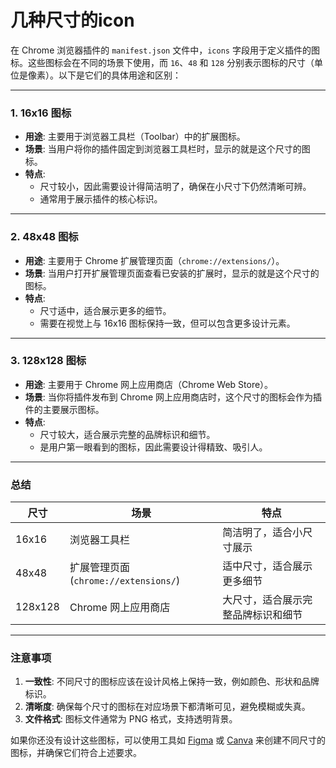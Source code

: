 # 几种尺寸的icon
在 Chrome 浏览器插件的 `manifest.json` 文件中，`icons` 字段用于定义插件的图标。这些图标会在不同的场景下使用，而 `16`、`48` 和 `128` 分别表示图标的尺寸（单位是像素）。以下是它们的具体用途和区别：

---

### 1. **16x16 图标**
- **用途**: 主要用于浏览器工具栏（Toolbar）中的扩展图标。
- **场景**: 当用户将你的插件固定到浏览器工具栏时，显示的就是这个尺寸的图标。
- **特点**:
  - 尺寸较小，因此需要设计得简洁明了，确保在小尺寸下仍然清晰可辨。
  - 通常用于展示插件的核心标识。

---

### 2. **48x48 图标**
- **用途**: 主要用于 Chrome 扩展管理页面（`chrome://extensions/`）。
- **场景**: 当用户打开扩展管理页面查看已安装的扩展时，显示的就是这个尺寸的图标。
- **特点**:
  - 尺寸适中，适合展示更多的细节。
  - 需要在视觉上与 16x16 图标保持一致，但可以包含更多设计元素。

---

### 3. **128x128 图标**
- **用途**: 主要用于 Chrome 网上应用商店（Chrome Web Store）。
- **场景**: 当你将插件发布到 Chrome 网上应用商店时，这个尺寸的图标会作为插件的主要展示图标。
- **特点**:
  - 尺寸较大，适合展示完整的品牌标识和细节。
  - 是用户第一眼看到的图标，因此需要设计得精致、吸引人。

---

### 总结
| 尺寸   | 场景                              | 特点                                   |
|--------|-----------------------------------|----------------------------------------|
| 16x16  | 浏览器工具栏                      | 简洁明了，适合小尺寸展示               |
| 48x48  | 扩展管理页面 (`chrome://extensions/`) | 适中尺寸，适合展示更多细节             |
| 128x128| Chrome 网上应用商店               | 大尺寸，适合展示完整品牌标识和细节     |

---

### 注意事项
1. **一致性**: 不同尺寸的图标应该在设计风格上保持一致，例如颜色、形状和品牌标识。
2. **清晰度**: 确保每个尺寸的图标在对应场景下都清晰可见，避免模糊或失真。
3. **文件格式**: 图标文件通常为 PNG 格式，支持透明背景。

如果你还没有设计这些图标，可以使用工具如 [Figma](https://www.figma.com/) 或 [Canva](https://www.canva.com/) 来创建不同尺寸的图标，并确保它们符合上述要求。
